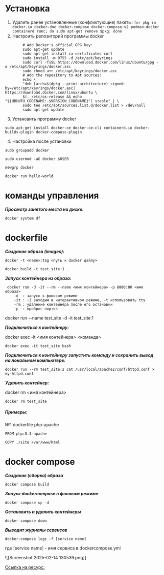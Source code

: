 # Установка

1. Удалить ранее установленные (конфликтующие) пакеты:
		`for pkg in docker.io docker-doc docker-compose docker-compose-v2 podman-docker containerd runc; do sudo apt-get remove $pkg; done`
2. Настроить репозиторий программы docker
```
		# Add Docker's official GPG key:
		sudo apt-get update
		sudo apt-get install ca-certificates curl
		sudo install -m 0755 -d /etc/apt/keyrings
		sudo curl -fsSL https://download.docker.com/linux/ubuntu/gpg -o /etc/apt/keyrings/docker.asc
		sudo chmod a+r /etc/apt/keyrings/docker.asc
		# Add the repository to Apt sources:
		echo \
		"deb [arch=$(dpkg --print-architecture) signed-by=/etc/apt/keyrings/docker.asc] https://download.docker.com/linux/ubuntu \
		$(. /etc/os-release && echo "${UBUNTU_CODENAME:-$VERSION_CODENAME}") stable" | \
		sudo tee /etc/apt/sources.list.d/docker.list > /dev/null
		sudo apt-get update
```
3. Установить программу docker
```
sudo apt-get install docker-ce docker-ce-cli containerd.io docker-buildx-plugin docker-compose-plugin
```
4. Настройка после установки
```
sudo groupadd docker
```

```
sudo usermod -aG docker $USER
```

```
newgrp docker
```

```
docker run hello-world
```

# команды управления

***Просмотр занятого места на диске:***
```
docker system df
```

# dockerfile

***Создание образа (images):***

```
docker -t <name>:tag <путь к docker файлу>

docker build -t test_site:1 .
```

***Запуск контейнера из образа:***
```
 docker run -d -it --rm --name <имя контейнера> -p 8080:80 <имя образа>
	-d  : запуск в фоновом режиме
	-it : -i заходим в интерактивном режиме, -t использовать tty
	-rm : удаление контейнера после его остановки
	-p  : проброс портов
```
docker run --name test_site -d -it test_site:1 

***Подключиться к контейнеру:***

docker exec -it <имя контейнера> <команда>

```
docker exec -it test_site bash
```
***Подключиться к контейнеру запустить команду и сохранить вывод на локальном компьютере:***

```
docker run --rm test_site:2 cat /usr/local/apache2/conf/httpd.conf > my-httpd.conf
```

***Удалить контейнер:***

docker rm <имя контейнера>

```
docker rm test_site
```
##### Примеры:
№1 dockerfile php-apache
```
FROM php:8.3-apache

COPY ./site /var/www/html
```

# docker compose

***Создание (сборка) образа***

```
docker compose build
```

***Запуск dockercompose в фоновом режиме***

```
docker compose up -d
```
***Остановить и удалить контейнеры***

```
docker compose down
```

***Выводит журналы сервисов***

```
docker-compose logs -f [service name]
```
где [service name] - имя сервиса в dockercompose.yml

![[Screenshot 2025-02-14 130539.png]]

[Ссылка на ресурс:](https://habr.com/ru/articles/881882/)
